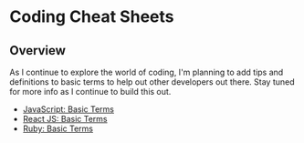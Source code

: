 # Coding Cheat Sheets

## Overview
As I continue to explore the world of coding, I'm planning to add tips and definitions to basic terms to help out other developers out there. Stay tuned for more info as I continue to build this out.

* [JavaScript: Basic Terms](javascript/basic-terms.md)
* [React JS: Basic Terms](react/basic-terms.md)
* [Ruby: Basic Terms](ruby/basic-terms.md)
